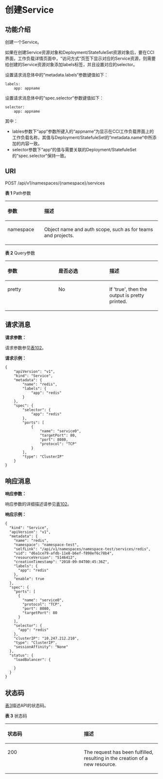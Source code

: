 # 创建Service<a name="cci_02_3048"></a>

## 功能介绍<a name="s6b7bf0e53f9c495eb9b89e73dc6bae80"></a>

创建一个Service。

如果在创建Service资源对象和Deployment/StatefuleSet资源对象后，要在CCI界面，工作负载详情页面中，“访问方式“页签下显示对应的Service资源，则需要给创建的Service资源对象添加labels标签，并且设置对应的selector。

设置请求消息体中的“metadata.labels“参数键值如下：

```
labels:
    app: appname
```

设置请求消息体中的“spec.selector“参数键值如下：

```
selector:
    app: appname 
```

其中：

-   lables参数下“app“参数所键入的“appname“为显示在CCI工作负载界面上的工作负载名称，其值与Deployment/StatefuleSet的“metadata.name“中所添加的内容一致。
-   selector参数下“app“的值与需要关联的Deployment/StatefuleSet的“spec.selector“保持一致。

## URI<a name="s5d6abc7988cb426db0a9a10aa1e612b6"></a>

POST /api/v1/namespaces/\{namespace\}/services

**表 1**  Path参数

<a name="table1696332124519"></a>
<table><thead align="left"><tr id="row11961332194516"><th class="cellrowborder" valign="top" width="24%" id="mcps1.2.3.1.1"><p id="p396032144518"><a name="p396032144518"></a><a name="p396032144518"></a>参数</p>
</th>
<th class="cellrowborder" valign="top" width="76%" id="mcps1.2.3.1.2"><p id="p18962325454"><a name="p18962325454"></a><a name="p18962325454"></a>描述</p>
</th>
</tr>
</thead>
<tbody><tr id="row9960327457"><td class="cellrowborder" valign="top" width="24%" headers="mcps1.2.3.1.1 "><p id="p1496113214456"><a name="p1496113214456"></a><a name="p1496113214456"></a>namespace</p>
</td>
<td class="cellrowborder" valign="top" width="76%" headers="mcps1.2.3.1.2 "><p id="p141902036155717"><a name="p141902036155717"></a><a name="p141902036155717"></a>Object name and auth scope, such as for teams and projects.</p>
</td>
</tr>
</tbody>
</table>

**表 2**  Query参数

<a name="zh-cn_topic_0079615000_table64523107"></a>
<table><thead align="left"><tr id="zh-cn_topic_0079615000_row55516030"><th class="cellrowborder" valign="top" width="33.33333333333333%" id="mcps1.2.4.1.1"><p id="zh-cn_topic_0079615000_p504568"><a name="zh-cn_topic_0079615000_p504568"></a><a name="zh-cn_topic_0079615000_p504568"></a>参数</p>
</th>
<th class="cellrowborder" valign="top" width="33.33333333333333%" id="mcps1.2.4.1.2"><p id="p64287338205444"><a name="p64287338205444"></a><a name="p64287338205444"></a>是否必选</p>
</th>
<th class="cellrowborder" valign="top" width="33.33333333333333%" id="mcps1.2.4.1.3"><p id="p39891894205444"><a name="p39891894205444"></a><a name="p39891894205444"></a>描述</p>
</th>
</tr>
</thead>
<tbody><tr id="zh-cn_topic_0079615000_row48602122"><td class="cellrowborder" valign="top" width="33.33333333333333%" headers="mcps1.2.4.1.1 "><p id="zh-cn_topic_0079615000_p44457847"><a name="zh-cn_topic_0079615000_p44457847"></a><a name="zh-cn_topic_0079615000_p44457847"></a>pretty</p>
</td>
<td class="cellrowborder" valign="top" width="33.33333333333333%" headers="mcps1.2.4.1.2 "><p id="zh-cn_topic_0079615000_p44315844"><a name="zh-cn_topic_0079615000_p44315844"></a><a name="zh-cn_topic_0079615000_p44315844"></a>No</p>
</td>
<td class="cellrowborder" valign="top" width="33.33333333333333%" headers="mcps1.2.4.1.3 "><p id="zh-cn_topic_0079615000_p32813593"><a name="zh-cn_topic_0079615000_p32813593"></a><a name="zh-cn_topic_0079615000_p32813593"></a>If 'true', then the output is pretty printed.</p>
</td>
</tr>
</tbody>
</table>

## 请求消息<a name="zh-cn_topic_0079615000_ref458763557"></a>

**请求参数：**

请求参数参见[表102](公共参数.md#zh-cn_topic_0079615000_ref458759328)。

**请求示例：**

```
{
    "apiVersion": "v1",
    "kind": "Service",
    "metadata": {
        "name": "redis",
        "labels": {
            "app": "redis"
        }
    },
    "spec": {
        "selector": {
            "app": "redis"
        },
        "ports": [
            {
                "name": "service0",
                "targetPort": 80,
                "port": 8080,
                "protocol": "TCP"
            }
        ],
        "type": "ClusterIP"
    }
}
```

## 响应消息<a name="s6d1491fd7cac4a0fa401c80bcb2778d1"></a>

**响应参数：**

响应参数的详细描述请参见[表102](公共参数.md#zh-cn_topic_0079615000_ref458759328)。

**响应示例：**

```
{
  "kind": "Service",
  "apiVersion": "v1",
  "metadata": {
    "name": "redis",
    "namespace": "namespace-test",
    "selfLink": "/api/v1/namespaces/namespace-test/services/redis",
    "uid": "d6a1ce79-afdb-11e8-b6ef-f898ef6c78b4",
    "resourceVersion": "5146412",
    "creationTimestamp": "2018-09-04T00:45:36Z",
    "labels": {
      "app": "redis"
    },
    "enable": true
  },
  "spec": {
    "ports": [
      {
        "name": "service0",
        "protocol": "TCP",
        "port": 8080,
        "targetPort": 80
      }
    ],
    "selector": {
      "app": "redis"
    },
    "clusterIP": "10.247.212.210",
    "type": "ClusterIP",
    "sessionAffinity": "None"
  },
  "status": {
    "loadBalancer": {

    }
  }
}
```

## 状态码<a name="s98b5155925e944f0b008c4f34c95225b"></a>

[表3](#zh-cn_topic_0079615000_table33742049)描述API的状态码。

**表 3**  状态码

<a name="zh-cn_topic_0079615000_table33742049"></a>
<table><thead align="left"><tr id="zh-cn_topic_0079615000_row19948981"><th class="cellrowborder" valign="top" width="50%" id="mcps1.2.3.1.1"><p id="p59593538205444"><a name="p59593538205444"></a><a name="p59593538205444"></a>状态码</p>
</th>
<th class="cellrowborder" valign="top" width="50%" id="mcps1.2.3.1.2"><p id="p62347282205444"><a name="p62347282205444"></a><a name="p62347282205444"></a>描述</p>
</th>
</tr>
</thead>
<tbody><tr id="zh-cn_topic_0079615000_row49645340"><td class="cellrowborder" valign="top" width="50%" headers="mcps1.2.3.1.1 "><p id="zh-cn_topic_0079615000_p61849578"><a name="zh-cn_topic_0079615000_p61849578"></a><a name="zh-cn_topic_0079615000_p61849578"></a>200</p>
</td>
<td class="cellrowborder" valign="top" width="50%" headers="mcps1.2.3.1.2 "><p id="zh-cn_topic_0079615000_p43759888"><a name="zh-cn_topic_0079615000_p43759888"></a><a name="zh-cn_topic_0079615000_p43759888"></a>The request has been fulfilled, resulting in the creation of a new resource.</p>
</td>
</tr>
</tbody>
</table>

